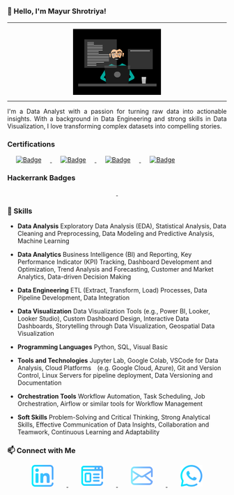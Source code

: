 ### 👋 Hello, I'm Mayur Shrotriya!

***

<p align="center">
    <img style="display: flex; margin-left: auto; margin-right: auto; width: 40%;" src="static\data-analyst.gif" alt="data-analyst">
</p>

***
<p style="text-align: justify">
    I'm a Data Analyst with a passion for turning raw data into actionable insights. With a background in Data Engineering and strong skills in Data Visualization, I love transforming complex datasets into compelling stories.
</p>

### Certifications


<a href="https://www.coursera.org/account/accomplishments/specialization/certificate/HLYZCTKCM3ZL" target="_blank">
<img style="height:100px;" href="google.com" src="https://drive.google.com/uc?export=download&id=1HFShwdDAz1zpvevNJGHrhFLiBJGyOnPS" alt="Badge" hspace="20">
</a>
<a href="https://www.credential.net/d05b287c-f7d5-4f95-b14c-22ec3132548c#gs.3b8eux" target="_blank">
<img style="height:100px;" src="https://drive.google.com/uc?export=download&id=1eNgtxLeWswWq4hQTg6PT8MYTfQ6plobQ" alt="Badge" hspace="20">
</a> 
<a href="https://www.coursera.org/account/accomplishments/specialization/certificate/U5FV3T3JH874" target="_blank">
<img style="height:100px;" src="https://drive.google.com/uc?export=download&id=1nYxALIxE1FSsoVMP4J-zjWFtJyF_DrV2" alt="Badge" hspace="20" >
</a>
<a href="https://www.theforage.com/badges/Cnia7guYSw52Ynn96/qtEr3fjmtRggDrrYG/Data%20Science%20&%20Advanced%20Analytics%20Virtual%20Experience%20Program/Mayur" target="_blank">
<img style="height:100px;" src="https://drive.google.com/uc?export=download&id=1Y5Zi1PGLyoD-9cnUCioBNeFh_gyoX6aL" alt="Badge" hspace="20" >
</a>


### Hackerrank Badges

<p align="center">
    <a href="https://www.hackerrank.com/profile/mayur_sh">
        <img style="height:90px" src="https://drive.google.com/uc?export=download&id=1ATtw4ncbIBLHh2xuvZF5M5pJ7usvLAYo" alt="" hspace="30">
    </a>
    <a href="https://www.hackerrank.com/profile/mayur_sh">
        <img style="height:90px" src="https://drive.google.com/uc?export=download&id=1fPkY2gUuAxsAWUN4g6JS6ctBT33ZjA5g" alt="" hspace="30">
    </a>
</p>


### 🚀 Skills

- **Data Analysis**
Exploratory Data Analysis (EDA), Statistical Analysis, Data Cleaning and Preprocessing, Data Modeling and Predictive Analysis, Machine Learning

- **Data Analytics**
Business Intelligence (BI) and Reporting, Key Performance Indicator (KPI) Tracking, Dashboard Development and Optimization, Trend Analysis and Forecasting, Customer and Market Analytics, Data-driven Decision Making

- **Data Engineering**
ETL (Extract, Transform, Load) Processes, Data Pipeline Development, Data Integration

- **Data Visualization**
Data Visualization Tools (e.g., Power BI, Looker, Looker Studio), Custom Dashboard Design, Interactive Data Dashboards, Storytelling through Data Visualization, Geospatial Data Visualization

- **Programming Languages**
Python, SQL, Visual Basic

- **Tools and Technologies**
Jupyter Lab, Google Colab, VSCode for Data Analysis, Cloud Platforms (e.g. Google Cloud, Azure), Git and Version Control, Linux Servers for pipeline deployment, Data Versioning and Documentation

- **Orchestration Tools**
Workflow Automation, Task Scheduling, Job Orchestration, Airflow or similar tools for Workflow Management

- **Soft Skills**
Problem-Solving and Critical Thinking, Strong Analytical Skills, Effective Communication of Data Insights, Collaboration and Teamwork, Continuous Learning and Adaptability


### 📫 Connect with Me

<p align="center">
    <a href="https://www.linkedin.com/in/mayur-sh/">
        <img src="static/icons/linkedin.png" alt="" hspace="30">
    </a>
    <a href="https://sites.google.com/view/mayur-sh">
        <img src="static/icons/website.png" alt="" hspace="30">
    </a>
    <a href="mailto:mayurvs1998@gmail.com">
        <img src="static/icons/mail.png" alt="" hspace="30">
    </a>
    <a href="wa.me/919284999269">
        <img src="static/icons/whatsapp.png" alt="" hspace="30">
    </a>
</p>






<!--
**mayur-sh/mayur-sh** is a ✨ _special_ ✨ repository because its `README.md` (this file) appears on your GitHub profile.
Here are some ideas to get you started:
- 🔭 I’m currently working on ...
- 🌱 I’m currently learning ...
- 👯 I’m looking to collaborate on ...
- 🤔 I’m looking for help with ...
- 💬 Ask me about ...
- 📫 How to reach me: ...
- 😄 Pronouns: ...
- ⚡ Fun fact: ...
-->
